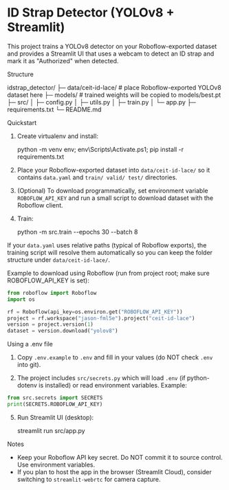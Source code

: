 # ID Strap Detector (YOLOv8 + Streamlit)

This project trains a YOLOv8 detector on your Roboflow-exported dataset and provides a Streamlit UI that uses a webcam to detect an ID strap and mark it as "Authorized" when detected.

Structure

idstrap_detector/
├─ data/ceit-id-lace/       # place Roboflow-exported YOLOv8 dataset here
├─ models/                  # trained weights will be copied to models/best.pt
├─ src/
│  ├─ config.py
│  ├─ utils.py
│  ├─ train.py
│  └─ app.py
├─ requirements.txt
└─ README.md

Quickstart

1. Create virtualenv and install:

   python -m venv env; env\Scripts\Activate.ps1; pip install -r requirements.txt

2. Place your Roboflow-exported dataset into `data/ceit-id-lace/` so it contains `data.yaml` and `train/ valid/ test/` directories.

3. (Optional) To download programmatically, set environment variable `ROBOFLOW_API_KEY` and run a small script to download dataset with the Roboflow client.

4. Train:

   python -m src.train --epochs 30 --batch 8

If your `data.yaml` uses relative paths (typical of Roboflow exports), the training script will resolve them automatically so you can keep the folder structure under `data/ceit-id-lace/`.

Example to download using Roboflow (run from project root; make sure ROBOFLOW_API_KEY is set):

```python
from roboflow import Roboflow
import os

rf = Roboflow(api_key=os.environ.get("ROBOFLOW_API_KEY"))
project = rf.workspace("jason-fml5e").project("ceit-id-lace")
version = project.version(1)
dataset = version.download("yolov8")
```

Using a .env file

1. Copy `.env.example` to `.env` and fill in your values (do NOT check `.env` into git).

2. The project includes `src/secrets.py` which will load `.env` (if python-dotenv is installed) or read environment variables. Example:

```python
from src.secrets import SECRETS
print(SECRETS.ROBOFLOW_API_KEY)
```


5. Run Streamlit UI (desktop):

   streamlit run src/app.py

Notes
- Keep your Roboflow API key secret. Do NOT commit it to source control. Use environment variables.
- If you plan to host the app in the browser (Streamlit Cloud), consider switching to `streamlit-webrtc` for camera capture.
